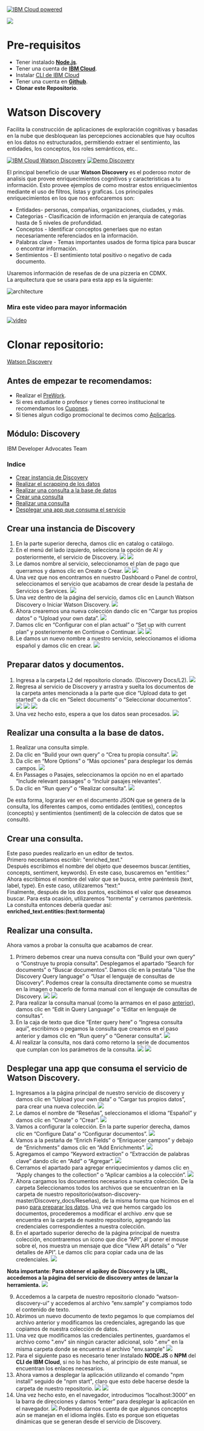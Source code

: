 [![IBM Cloud powered][img-ibmcloud-powered]][url-ibmcloud]

![](img/im1.png)

# Pre-requisitos
* Tener instalado [**Node.js**](https://nodejs.org/es/).<br/>
* Tener una cuenta de [**IBM Cloud**](https://ibm.biz/BdfisB).<br/>
* Instalar [CLI de IBM Cloud][url-CLI-IBMCLOUD] 
* Tener una cuenta en [**Github**](https://github.com).<br/>
* **Clonar este Repositorio**.<br/> 

# Watson Discovery
Facilita la construcción de aplicaciones de exploración cognitivas y basadas en la nube que desbloquean las percepciones accionables que hay ocultos en los datos no estructurados, permitiendo extraer el sentimiento, las entidades, los conceptos, los roles semánticos, etc..

[![IBM Cloud Watson Discovery][img-discovery]][url-discovery] 
[![Demo Discovery][img-demodis]][url-demodis] 

El principal beneficio de usar **Watson Discovery** es el poderoso motor de analisis que provee enriquecimientos cognitivos y caracteristicas a tu información. Esto provee ejemplos de como mostrar estos enriquecimientos mediante el uso de filtros, listas y graficas. Los principales enriquecimientos en los que nos enfocaremos son:

* Entidades- personas, compañias, organizaciones, ciudades, y más.
* Categorias - Clasificación de información en jerarquia de categorias hasta de 5 niveles de profundidad.
* Conceptos - Identificar conceptos generlaes que no estan necesariamente referenciados en la información.
* Palabras clave - Temas importantes usados de forma tipica para buscar o encontrar información.
* Sentimientos - El sentimiento total positivo o negativo de cada documento.

Usaremos información de reseñas de de una pizzeria en CDMX.
<br>
La arquitectura que se usara para esta app es la siguiente:

![architecture](doc/source/images/architecture.png)

### Mira este video para mayor información

[![video](https://img.youtube.com/vi/5EEmQwcjUa4/0.jpg)](https://youtu.be/5EEmQwcjUa4)

# Clonar repositorio:
[Watson Discovery][url-dis]

[url-dis]: https://github.com/ibmdevelopermx/watson-discovery

## Antes de empezar te recomendamos:
* Realizar el [PreWork][url-prework].
* Si eres estudiante o profesor y tienes correo institucional te recomendamos los [Cupones][url-cupones].
* Si tienes algun codigo promocional te decimos como [Aplicarlos][url-aplica].

[url-prework]: https://github.com/ibmdevelopermx/Watson-Serie#Prework
[url-cupones]: https://github.com/ibmdevelopermx/Watson-Serie#Cupones-para-profesores-y-estudiantes
[url-aplica]: https://github.com/ibmdevelopermx/Watson-Serie#Cargar-cr%C3%A9ditos-en-IBM-Cloud


## Módulo: Discovery
IBM Developer Advocates Team
### Indice
* [Crear instancia de Discovery](#Crear-una-instancia-de-Discovery)
* [Realizar el scrapping de los datos](#Preparar-datos-y-documentos)
* [Realizar una consulta a la base de datos](#Realizar-una-consulta-a-la-base-de-datos) 
* [Crear una consulta](#Crear-una-consulta)
* [Realizar una consulta](#Realizar-una-consulta)
* [Desplegar una app que consuma el servicio](#Despliegue)

## Crear una instancia de Discovery<br>
1. En la parte superior derecha, damos clic en catalog o catálogo.
2. En el menú del lado izquierdo, selecciona la opción de AI y posteriormente, el servicio de Discovery.
![](img/im2.png)
![](img/im3.png)
3. Le damos nombre al servicio, seleccionamos el plan de pago que querramos y damos clic en Create o Crear.
![](img/im4.png)
![](img/im5.png)
4. Una vez que nos encontramos en nuestro Dashboard o Panel de control, seleccionamos el servicio que acabamos de crear desde la pestaña de Servicios o Services.
![](img/im6.png)
5. Una vez dentro de la página del servicio, damos clic en Launch Watson Discovery o Iniciar Watson Discovery.
![](img/im7.png)
6. Ahora crearemos una nueva colección dando clic en “Cargar tus propios datos” o “Upload your own data”.
![](img/im8.png)
7. Damos clic en “Configurar con el plan actual” o “Set up with current plan” y posteriormente en Continue o Continuar.
![](img/im9.png)
![](img/im10.png)
8. Le damos un nuevo nombre a nuestro servicio, seleccionamos el idioma español y damos clic en crear.
![](img/im11.png)

## Preparar datos y documentos.<br>
1. Ingresa a la carpeta L2 del repositorio clonado. (Discovery Docs/L2).
![](img/im12.png)
2. Regresa al servicio de Discovery y arrastra y suelta los documentos de la carpeta antes mencionada a la parte que dice “Upload data to get started” o da clic en “Select documents” o “Seleccionar documentos”.
![](img/im13.png)
![](img/im14.png)
![](img/im15.png)
3. Una vez hecho esto, espera a que los datos sean procesados.
![](img/im16.png)

## Realizar una consulta a la base de datos.<br>
1. Realizar una consulta simple.
  1. Da clic en “Build your own query” o “Crea tu propia consulta”.
  ![](img/im17.png)
  2. Da clic en “More Options” o “Más opciones” para desplegar los demás campos.
  ![](img/im18.png)
  3. En Passages o Pasajes, seleccionamos la opción no en el apartado “Include relevant passages” o “Incluir pasajes relevantes”.
  4. Da clic en “Run query” o “Realizar consulta”.
  ![](img/im19.png)

De esta forma, lograrás ver en el documento JSON que se genera de la consulta, los diferentes campos, como entidades (entities), conceptos (concepts) y sentimientos (sentiment) de la colección de datos que se consultó.

## Crear una consulta.
Este paso puedes realizarlo en un editor de textos.<br>
Primero necesitamos escribir: "enriched_text." <!-- seguido de un punto. --><br>
Después escribimos el nombre del objeto que deseemos buscar.(entities, concepts, sentiment, keywords). En este caso, buscaremos en "entities:" <!-- Seguido de dos puntos. --><br>
Ahora escribimos el nombre del valor que se busca, entre paréntesis (text, label, type). En este caso, utilizaremos "text:" <!-- seguido de dos puntos. --><br>
Finalmente, después de los dos puntos, escibimos el valor que deseamos buscar. Para esta ocasión, utilizaremos "tormenta" y cerramos paréntesis.<br>
La constulta entonces debería quedar así:<br>
**enriched_text.entities:(text:tormenta)**

## Realizar una consulta.
Ahora vamos a probar la consulta que acabamos de crear.
1. Primero debemos crear una nueva consulta con “Build your own query” o “Construye tu propia
consulta”. Desplegamos el apartado “Search for documents” o “Buscar documentos”. Damos clic en la pestaña “Use the Discovery Query language” o “Usar el lenguaje de consultas de Discovery”. Podemos crear la consulta directamente como se muestra en la imagen o hacerlo de forma manual con el lenguaje de consultas de Discovery.
![](img/im20.png)
![](img/im21.png)
2. Para realizar la consulta manual (como la armamos en el paso [anterior](#Crear-una-consulta)), damos clic en “Edit in Query Language” o “Editar en lenguaje de consultas”.
3. En la caja de texto que dice “Enter query here” o “Ingresa consulta aquí”, escribimos o pegamos la consulta que creamos en el paso anterior y damos clic en “Run query” o “Generar consulta”.
![](img/im22.png)
4. Al realizar la consulta, nos dará como retorno la serie de documentos que cumplan con los parámetros de la consulta.
![](img/im23.png)
![](img/im24.png)

## Desplegar una app que consuma el servicio de Watson Discovery.
1. Ingresamos a la página principal de nuestro servicio de discovery y damos clic en “Upload your own data” o “Cargar tus propios datos”, para crear una nueva colección.
![](img/im25.png)
2. Le damos el nombre de “Reseñas”, seleccionamos el idioma “Español” y damos clic en “Create” o “Crear”.
![](img/im26.png)
3. Vamos a configurar la colección. En la parte superior derecha, damos clic en “Configure Data” o “Configurar documentos”.
![](img/im27.png)
4. Vamos a la pestaña de “Enrich Fields” o “Enriquecer campos” y debajo de “Enrichments” damos clic en “Add Enrichments”.
![](img/im28.png)
5. Agregamos el campo “Keyword extraction” o “Extracción de palabras clave” dando clic en “Add” o “Agregar”.
![](img/im29.png)
6. Cerramos el apartado para agregar enriquecimientos y damos clic en “Apply changes to the collection” o “Aplicar cambios a la colección”.
![](img/im30.png)
7. Ahora cargamos los documentos necesarios a nuestra colección.
De la carpeta Seleccionamos todos los archivos que se encuentran en la carpeta de nuestro repositorio(watson-discovery-master/Discovery_docs/Reseñas), de la misma forma que hicimos en el paso [para preparar los datos](#Preparar-datos-y-documentos).
Una vez que hemos cargado los documentos, procederemos a modificar el archivo .env que se encuentra en la carpeta de nuestro repositorio, agregando las credenciales correspondientes a nuestra colección.
8. En el apartado superior derecho de la página principal de nuestra colección, encontraremos un ícono que dice “API”, al poner el mouse sobre el, nos muestra un mensaje que dice “View API details” o “Ver detalles de API”. Le damos clic para copiar cada una de las credenciales.
![](img/im31.png)

  **Nota importante: Para obtener el apikey de Discovery y la URL, accedemos a la página del servicio de discovery antes de lanzar la herramienta.**
  ![](img/im32.png)

9. Accedemos a la carpeta de nuestro repositorio clonado “watson-discovery-ui” y accedemos al archivo “env.sample” y compiamos todo el contenido de texto.
10. Abrimos un nuevo documento de texto pegamos lo que compiamos del archivo anterior y modificamos las credenciales, agregando las que copiamos de nuestra colección de datos.
11. Una vez que modificamos las credenciales pertinentes, guardamos el archivo como ".env" sin ningún caracter adicional, solo ".env" en la misma carpeta donde se encuentra el archivo "env.sample"
![](img/im33.png)
12. Para el siguiente paso es necesario tener instalado **NODE.JS** o **NPM** del **CLI de IBM Cloud**, si no lo has hecho, al principio de este manual, se encuentran los enlaces necesarios.
13. Ahora vamos a desplegar la aplicación utilizando el comando "npm install" seguido de "npm start", claro que esto debe hacerse desde la carpeta de nuestro repositorio.
![](img/im34.png)
![](img/im35.png)
14. Una vez hecho esto, en el navegador, introducimos “localhost:3000” en la barra de direcciones y damos “enter” para desplegar la aplicación en el navegador.
![](img/im36.png)
Podemos darnos cuenta de que algunos conceptos aún se manejan en el idioma inglés. Esto es porque son etiquetas dinámicas que se generan desde el servicio de Discovery.





[img-ibmcloud-powered]: https://img.shields.io/badge/IBM%20Cloud-Powered-blue.svg
[url-ibmcloud]: https://www.ibm.com/cloud/
[url-IBMCLOUD]: https://cloud.ibm.com/registration
[url-CLI-IBMCLOUD]: https://cloud.ibm.com/docs/cli/reference/ibmcloud?topic=cloud-cli-install-ibmcloud-cli
[url-github-join]: https://github.com/join
[url-github-cli]: https://git-scm.com/book/en/v2/Getting-Started-Installing-Git
[url-githubdesktop]: https://desktop.github.com/
[url-node]: https://nodejs.org/es/download/
[img-discovery]: https://img.shields.io/badge/IBM%20Cloud-Watson%20Discovery-blue.svg
[url-discovery]: https://www.ibm.com/cloud/watson-discovery
[img-demodis]: https://img.shields.io/badge/DEMO-Watson%20Discovery-red.svg
[url-demodis]: https://discovery-news-demo.ng.bluemix.net/
[url-repodis]: https://github.com/ibmdevelopermx/watson-discovery
